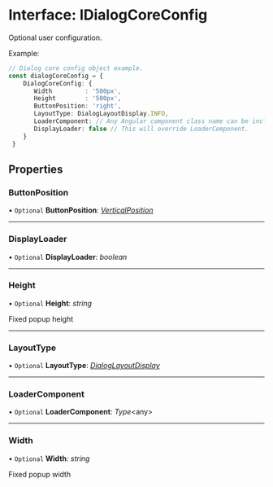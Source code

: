 # Interface: IDialogCoreConfig

Optional user configuration.

Example:
```typescript
// Dialog core config object example.
const dialogCoreConfig = {
    DialogCoreConfig: {
       Width         : '500px',
       Height        : '500px',
       ButtonPosition: 'right',
       LayoutType: DialogLayoutDisplay.INFO,
       LoaderComponent: // Any Angular component class name can be included as a loader.
       DisplayLoader: false // This will override LoaderComponent.
    }
 }
```

## Properties

### ButtonPosition

• `Optional` **ButtonPosition**: [*VerticalPosition*](#/documentation/Home#verticalposition)

___

### DisplayLoader

• `Optional` **DisplayLoader**: *boolean*

___

### Height

• `Optional` **Height**: *string*

Fixed popup height

___

### LayoutType

• `Optional` **LayoutType**: [*DialogLayoutDisplay*](#/documentation/Enum:%20DialogLayoutDisplay)

___

### LoaderComponent

• `Optional` **LoaderComponent**: *Type*<any\>

___

### Width

• `Optional` **Width**: *string*

Fixed popup width
